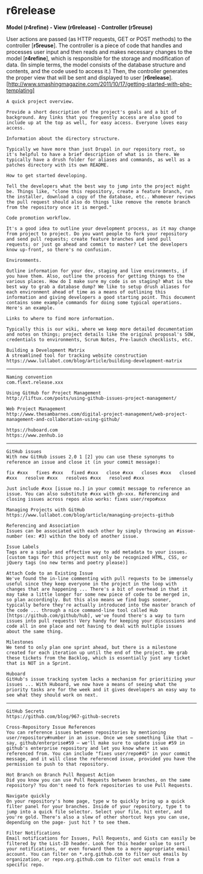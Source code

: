 r6release
=========

**Model (r4refine) - View (r6release) - Controller (r5reuse)**

User actions are passed (as HTTP requests, GET or POST methods) to the controller [**r5reuse**]. The controller is a piece of code that handles and processes user input and then reads and makes necessary changes to the model [**r4refine**], which is responsible for the storage and modification of data. (In simple terms, the model consists of the database structure and contents, and the code used to access it.) Then, the controller generates the proper view that will be sent and displayed to user [**r6release**].
[http://www.smashingmagazine.com/2011/10/17/getting-started-with-php-templating]



    A quick project overview.

    Provide a short description of the project's goals and a bit of background. Any links that you frequently access are also good to include up at the top as well, for easy access. Everyone loves easy access.

    Information about the directory structure.

    Typically we have more than just Drupal in our repository root, so it's helpful to have a brief description of what is in there. We typically have a drush folder for aliases and commands, as well as a patches directory with its own README.

    How to get started developing.

    Tell the developers what the best way to jump into the project might be. Things like, "clone this repository, create a feature branch, run the installer, download a copy of the database, etc.. Whomever reviews the pull request should also do things like remove the remote branch from the repository once it is merged."

    Code promotion workflow.

    It's a good idea to outline your development process, as it may change from project to project. Do you want people to fork your repository and send pull requests; create feature branches and send pull requests; or just go ahead and commit to master? Let the developers know up-front, so there's no confusion.

    Environments.

    Outline information for your dev, staging and live environments, if you have them. Also, outline the process for getting things to the various places. How do I make sure my code is on staging? What is the best way to grab a database dump? We like to setup drush aliases for each environment ahead of time as a means of outlining this information and giving developers a good starting point. This document contains some example commands for doing some typical operations. Here's an example.

    Links to where to find more information.

    Typically this is our wiki, where we keep more detailed documentation and notes on things; project details like the original proposal's SOW, credentials to environments, Scrum Notes, Pre-launch checklists, etc.
    
    Building a Development Matrix
    A streamlined tool for tracking website construction
    https://www.lullabot.com/blog/article/building-development-matrix

---
    
    Naming convention
    com.flext.release.xxx
    
    Using GitHub for Project Management
    http://liftux.com/posts/using-github-issues-project-management/
    
    Web Project Management
    http://www.thesambarnes.com/digital-project-management/web-project-management-and-collaboration-using-github/
    
    https://huboard.com
    https://www.zenhub.io

---    
    
    GitHub issues
    With new GitHub issues 2.0 1 [2] you can use these synonyms to reference an issue and close it (in your commit message):

    fix #xxx   fixes #xxx   fixed #xxx   close #xxx   closes #xxx   closed #xxx   resolve #xxx   resolves #xxx   resolved #xxx
    
    Just include #xxx [issue no.] in your commit message to reference an issue. You can also substitute #xxx with gh-xxx. Referencing and closing issues across repos also works: fixes user/repo#xxx
    
    Managing Projects with GitHub
    https://www.lullabot.com/blog/article/managing-projects-github
    
    Referencing and Association
    Issues can be associated with each other by simply throwing an #issue-number (ex: #3) within the body of another issue. 
    
    Issue Labels
    Tags are a simple and effective way to add metadata to your issues. [custom tags for this project must only be recognized HTML, CSS, or jQuery tags (no new terms and poetry please)]
    
    Attach Code to an Existing Issue
    We've found the in-line commenting with pull requests to be immensely useful since they keep everyone in the project in the loop with changes that are happening ... There's a bit of overhead in that it may take a little longer for some new piece of code to be merged in, so plan accordingly. But this also means we find bugs sooner, typically before they're actually introduced into the master branch of the code ... through a nice command-line tool called Hub [https://github.com/github/hub], we've found there's a way to turn issues into pull requests! Very handy for keeping your discussions and code all in one place and not having to deal with multiple issues about the same thing.
    
    Milestones
    We tend to only plan one sprint ahead, but there is a milestone created for each iteration up until the end of the project. We grab these tickets from the Backlog, which is essentially just any ticket that is NOT in a Sprint.
    
    Huboard
    GitHub's issue tracking system lacks a mechanism for prioritizing your issues ... With Huboard, we now have a means of seeing what the priority tasks are for the week and it gives developers an easy way to see what they should work on next.

---

    GitHub Secrets
    https://github.com/blog/967-github-secrets
    
    Cross-Repository Issue References
    You can reference issues between repositories by mentioning user/repository#number in an issue. Once we see something like that — say, github/enterprise#59 — we'll make sure to update issue #59 in github's enterprise repository and let you know where it was referenced from. You can include "fixes user/repo#45" in your commit message, and it will close the referenced issue, provided you have the permission to push to that repository.
    
    Hot Branch on Branch Pull Request Action
    Did you know you can use Pull Requests between branches, on the same repository? You don't need to fork repositories to use Pull Requests.
    
    Navigate quickly
    On your repository's home page, type w to quickly bring up a quick filter panel for your branches. Inside of your repository, type t to jump into a quick file selector. Select your file, hit enter, and you're gold. There's also a slew of other shortcut keys you can use, depending on the page- just hit ? to see them.
    
    Filter Notifications
    Email notifications for Issues, Pull Requests, and Gists can easily be filtered by the List-ID header. Look for this header value to sort your notifications, or even forward them to a more appropriate email account. You can filter on *.org.github.com to filter out emails by organization, or repo.org.github.com to filter out emails from a specific repo.
    
